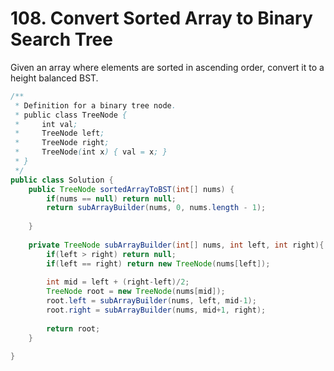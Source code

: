 # 108. Convert Sorted Array to Binary Search Tree
Given an array where elements are sorted in ascending order, convert it to a height balanced BST.

```java
/**
 * Definition for a binary tree node.
 * public class TreeNode {
 *     int val;
 *     TreeNode left;
 *     TreeNode right;
 *     TreeNode(int x) { val = x; }
 * }
 */
public class Solution {
    public TreeNode sortedArrayToBST(int[] nums) {
        if(nums == null) return null;
        return subArrayBuilder(nums, 0, nums.length - 1);
        
    }
    
    private TreeNode subArrayBuilder(int[] nums, int left, int right){
        if(left > right) return null;
        if(left == right) return new TreeNode(nums[left]);
        
        int mid = left + (right-left)/2;
        TreeNode root = new TreeNode(nums[mid]);
        root.left = subArrayBuilder(nums, left, mid-1);
        root.right = subArrayBuilder(nums, mid+1, right);
        
        return root;
    }
    
}
```
